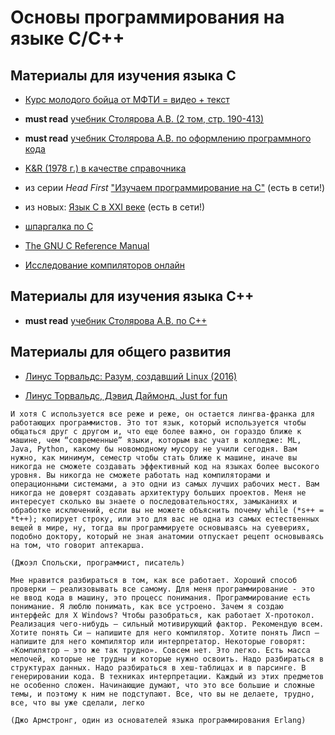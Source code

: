 # Основы программирования на языке С/C++

## Материалы для изучения языка C
- [Курс молодого бойца от МФТИ = видео + текст](http://cs.mipt.ru/c_intro)

- **must read** [учебник Столярова А.В. (2 том, стр. 190-413)](http://www.stolyarov.info/books/pdf/progintro_vol2.pdf)

- **must read** [учебник Столярова А.В. по оформлению программного кода](http://www.stolyarov.info/books/pdf/codestyle2.pdf)

- [K&R (1978 г.) в качестве справочника](http://givi.olnd.ru/kr/)

- из серии *Head First* ["Изучаем программирование на C"](https://book24.ru/product/izuchaem-programmirovanie-na-c-144202/) (есть в сети!)

- из новых: [Язык С в XXI веке](https://www.ozon.ru/context/detail/id/31083556/) (есть в сети!)

- [шпаргалка по С](http://dfedorov.spb.ru/c/CRefCard.v2.2.pdf)

- [The GNU C Reference Manual](https://www.gnu.org/software/gnu-c-manual/gnu-c-manual.html)

- [Исследование компиляторов онлайн](https://godbolt.org)

## Материалы для изучения языка C++

- **must read** [учебник Столярова А.В. по С++](http://www.stolyarov.info/books/pdf/cppintro5.pdf)

## Материалы для общего развития

- [Линус Торвальдс: Разум, создавший Linux (2016)](https://youtu.be/_tvsaMdEEuY)

- [Линус Торвальдс, Дэвид Даймонд. Just for fun](http://www.lib.ru/LINUXGUIDE/torvalds_jast_for_fun.txt)


```
И хотя С используется все реже и реже, он остается лингва-франка для работающих программистов. Это тот язык, который используется чтобы общаться друг с другом и, что еще более важно, он гораздо ближе к машине, чем “современные” языки, которым вас учат в колледже: ML, Java, Python, какому бы новомодному мусору не учили сегодня. Вам нужно, как минимум, семестр чтобы стать ближе к машине, иначе вы никогда не сможете создавать эффективный код на языках более высокого уровня. Вы никогда не сможете работать над компиляторами и операционными системами, а это одни из самых лучших рабочих мест. Вам никогда не доверят создавать архитектуру больших проектов. Меня не интересует сколько вы знаете о последовательностях, замыканиях и обработке исключений, если вы не можете объяснить почему while (*s++ = *t++); копирует строку, или это для вас не одна из самых естественных вещей в мире, ну, тогда вы программируете основываясь на суевериях, подобно доктору, который не зная анатомии отпускает рецепт основываясь на том, что говорит аптекарша. 

(Джоэл Спольски, программист, писатель)
```
```
Мне нравится разбираться в том, как все работает. Хороший способ проверки – реализовывать все самому. Для меня программирование - это не ввод кода в машину, это процесс понимания. Программирование есть понимание. Я люблю понимать, как все устроено. Зачем я создаю интерфейс для X Windows? Чтобы разобраться, как работает Х-протокол. Реализация чего-нибудь – сильный мотивирующий фактор. Рекомендую всем. Хотите понять Си – напишите для него компилятор. Хотите понять Лисп – напишите для него компилятор или интерпретатор. Некоторые говорят: «Компилятор – это же так трудно». Совсем нет. Это легко. Есть масса мелочей, которые не трудны и которые нужно освоить. Надо разбираться в структурах данных. Надо разбираться в хеш-таблицах и в парсинге. В генерировании кода. В техниках интерпретации. Каждый из этих предметов не особенно сложен. Начинающие думают, что это все большие и сложные темы, и поэтому к ним не подступают. Все, что вы не делаете, трудно, все, что вы уже сделали, легко 

(Джо Армстронг, один из основателей языка программирования Erlang)
```

